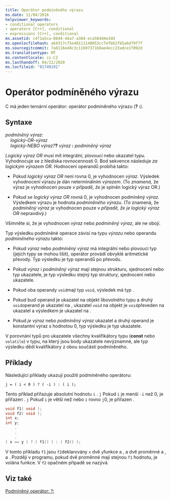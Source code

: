 ```yaml
---
title: Operátor podmíněného výrazu
ms.date: 11/04/2016
helpviewer_keywords:
- conditional operators
- operators [C++], conditional
- expressions [C++], conditional
ms.assetid: c4f1a5ca-0844-44a7-a384-eca584d4e3dd
ms.openlocfilehash: a64317c75e48111148053cc7efb62fb5a6d79f7f
ms.sourcegitcommit: 7a6116e48c3c11b97371b8ae4ecc23adce1f092d
ms.translationtype: MT
ms.contentlocale: cs-CZ
ms.lasthandoff: 04/22/2020
ms.locfileid: "81749191"
---
```

# <a name="conditional-expression-operator"></a>Operátor podmíněného výrazu

C má jeden ternární operátor: operátor podmíněného výrazu (**? :**).

## <a name="syntax"></a>Syntaxe

*podmíněný výraz*:<br/>
&nbsp;&nbsp;&nbsp;&nbsp;*logický-OR-výraz*<br/>
&nbsp;&nbsp;&nbsp;&nbsp;*logický-NEBO výraz?***?**    *výraz*  **:**  *podmíněný výraz*

*Logický výraz OR* musí mít integrální, plovoucí nebo ukazatel typu. Vyhodnocuje se z hlediska rovnocennosti 0. Bod sekvence následuje *za logickým výrazem OR*. Hodnocení operandů probíhá takto:

- Pokud *logický výraz OR* není rovna 0, je vyhodnocen *výraz.* Výsledek vyhodnocení výrazu je dán neterminálním *výrazem*. (To *znamená,* že výraz je vyhodnocen pouze *v případě, že* je splněn logický výraz OR.)

- Pokud *se logický výraz OR* rovná 0, je vyhodnocen podmíněný *výraz.* Výsledkem výrazu je hodnota *podmíněného výrazu*. (To znamená, že *podmíněný výraz* je vyhodnocen pouze v *případě, že je logický výraz OR* nepravdivý.)

Všimněte si, že je vyhodnocen *výraz* nebo *podmíněný výraz,* ale ne obojí.

Typ výsledku podmíněné operace závisí na typu *výrazu* nebo operandu *podmíněného výrazu* takto:

- Pokud *výraz* nebo *podmíněný výraz* má integrální nebo plovoucí typ (jejich typy se mohou lišit), operátor provádí obvyklé aritmetické převody. Typ výsledku je typ operandů po převodu.

- Pokud *výraz* i *podmíněný výraz* mají stejnou strukturu, sjednocení nebo typ ukazatele, je typ výsledku stejný typ struktury, sjednocení nebo ukazatele.

- Pokud oba operandy `void`mají typ `void`, výsledek má typ .

- Pokud buď operand je ukazatel na objekt libovolného typu a druhý `void`operand je ukazatel na , ukazatel `void` na objekt je `void`převeden na ukazatel a výsledkem je ukazatel na .

- Pokud *je výraz* nebo *podmíněný výraz* ukazatel a druhý operand je konstantní výraz s hodnotou 0, typ výsledku je typ ukazatele.

V porovnání typů pro ukazatele všechny kvalifikátory typu (**const** nebo `volatile`) v typu, na který jsou body ukazatele nevýznamné, ale typ výsledku dědí kvalifikátory z obou součástí podmíněného.

## <a name="examples"></a>Příklady

Následující příklady ukazují použití podmíněného operátoru:

```
j = ( i < 0 ) ? ( -i ) : ( i );
```

Tento příklad přiřazuje absolutní hodnotu `i` . `j` Pokud `i` je menší `-i` než 0, je přiřazen . `j` Pokud `i` je větší než nebo `i` rovno `j`0, je přiřazen .

```cpp
void f1( void );
void f2( void );
int x;
int y;
    .
    .
    .
( x == y ) ? ( f1() ) : ( f2() );
```

V tomto příkladu `f1` jsou `f2`deklarovány `x` dvě `y`funkce a , a dvě proměnné a , a . Později v programu, pokud dvě proměnné mají stejnou `f1` hodnotu, je volána funkce. V `f2` opačném případě se nazývá.

## <a name="see-also"></a>Viz také

[Podmíněný operátor: ?:](../cpp/conditional-operator-q.md)
